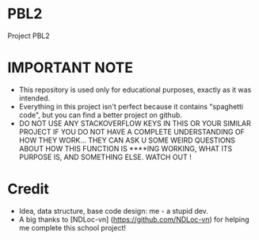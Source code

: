 # PBL2
Project PBL2

# IMPORTANT NOTE
* This repository is used only for educational purposes, exactly as it was intended. 
* Everything in this project isn't perfect because it contains "spaghetti code", but you can find a better project on github. 
* DO NOT USE ANY STACKOVERFLOW KEYS IN THIS OR YOUR SIMILAR PROJECT IF YOU DO NOT HAVE A COMPLETE UNDERSTANDING OF HOW THEY WORK... THEY CAN ASK U SOME WEIRD QUESTIONS ABOUT HOW THIS FUNCTION IS ****ING WORKING, WHAT ITS PURPOSE IS, AND SOMETHING ELSE. WATCH OUT !

# Credit
* Idea, data structure, base code design: me - a stupid dev.
* A big thanks to [NDLoc-vn] (https://github.com/NDLoc-vn) for helping me complete this school project!

